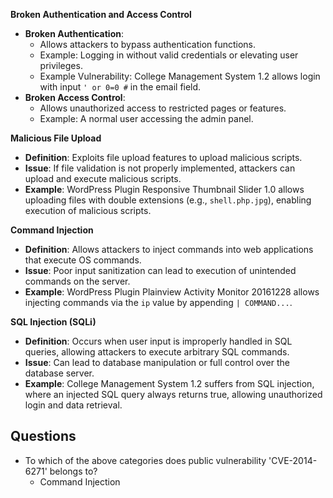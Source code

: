 **Broken Authentication and Access Control**
- **Broken Authentication**:
    - Allows attackers to bypass authentication functions.
    - Example: Logging in without valid credentials or elevating user privileges.
    - Example Vulnerability: College Management System 1.2 allows login with input `' or 0=0 #` in the email field.
- **Broken Access Control**:
    - Allows unauthorized access to restricted pages or features.
    - Example: A normal user accessing the admin panel.


**Malicious File Upload**
- **Definition**: Exploits file upload features to upload malicious scripts.
- **Issue**: If file validation is not properly implemented, attackers can upload and execute malicious scripts.
- **Example**: WordPress Plugin Responsive Thumbnail Slider 1.0 allows uploading files with double extensions (e.g., `shell.php.jpg`), enabling execution of malicious scripts.



**Command Injection**
- **Definition**: Allows attackers to inject commands into web applications that execute OS commands.
- **Issue**: Poor input sanitization can lead to execution of unintended commands on the server.
- **Example**: WordPress Plugin Plainview Activity Monitor 20161228 allows injecting commands via the `ip` value by appending `| COMMAND...`.



**SQL Injection (SQLi)**
- **Definition**: Occurs when user input is improperly handled in SQL queries, allowing attackers to execute arbitrary SQL commands.
- **Issue**: Can lead to database manipulation or full control over the database server.
- **Example**: College Management System 1.2 suffers from SQL injection, where an injected SQL query always returns true, allowing unauthorized login and data retrieval.


## Questions
- To which of the above categories does public vulnerability 'CVE-2014-6271' belongs to?
	- Command Injection
